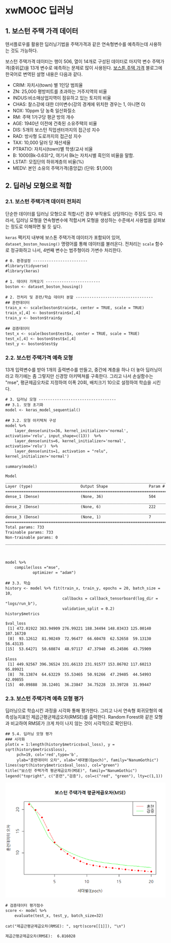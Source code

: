 # xwMOOC 딥러닝




## 1. 보스턴 주택 가격 데이터

텐서플로우를 활용한 딥러닝기법을 주택가격과 같은 연속형변수를 예측하는데 사용하는 것도 가능하다.

보스턴 주택가격 데이터는 행이 506, 열이 14개로 구성된 데이터로 마지막 변수 주택가격(중위값)을 
13개 변수로 예측하는 문제로 많이 사용된다. [보스톤 주택 가격](http://ai-times.tistory.com/431) 블로그에
한국어로 변역된 설명 내용은 다음과 같다.

- CRIM: 자치시(town) 별 1인당 범죄율
- ZN: 25,000 평방피트를 초과하는 거주지역의 비율
- INDUS:비소매상업지역이 점유하고 있는 토지의 비율
- CHAS: 찰스강에 대한 더미변수(강의 경계에 위치한 경우는 1, 아니면 0)
- NOX: 10ppm 당 농축 일산화질소
- RM: 주택 1가구당 평균 방의 개수
- AGE: 1940년 이전에 건축된 소유주택의 비율
- DIS: 5개의 보스턴 직업센터까지의 접근성 지수
- RAD: 방사형 도로까지의 접근성 지수
- TAX: 10,000 달러 당 재산세율
- PTRATIO: 자치시(town)별 학생/교사 비율
- B: 1000(Bk-0.63)^2, 여기서 Bk는 자치시별 흑인의 비율을 말함.
- LSTAT: 모집단의 하위계층의 비율(%)
- MEDV: 본인 소유의 주택가격(중앙값) (단위: $1,000)

## 2. 딥러닝 모형으로 적합

### 2.1. 보스턴 주택가격 데이터 전처리

단순한 데이터를 딥러닝 모형으로 적합시킨 경우 부작용도 상당하다는 주장도 있다. 
따라서, 딥러닝 모형을 연속형변수에 적합시켜 모형을 생성하는 수준에서 사용법을 살펴보는 정도로 이해하면 될 듯 싶다.

`keras` 팩키지 내부에 보스톤 주택가격 데이터가 포함되어 있어, 
`dataset_boston_housing()` 명령어를 통해 데이터를 불러온다. 
전처리는 `scale` 함수로 정규화하고 나서, 4번째 변수는 범주형이라 가변수 처리한다.


~~~{.r}
# 0. 환경설정 ------------------------
#library(tidyverse)
#library(keras)

# 1. 데이터 가져오기 ------------------------
boston <- dataset_boston_housing()

# 2. 전처리 및 훈련/학습 데이터 분할 ----------------------------------
## 훈련데이터
train_x <- scale(boston$train$x, center = TRUE, scale = TRUE)
train_x[,4] <- boston$train$x[,4]
train_y <- boston$train$y

## 검증데이터
test_x <- scale(boston$test$x, center = TRUE, scale = TRUE)
test_x[,4] <- boston$test$x[,4]
test_y <- boston$test$y
~~~

### 2.2. 보스턴 주택가격 예측 모형

13개 입력변수를 받아 1개의 출력변수를 만들고, 중간에 계층을 하나 더 놓아 딥러닝이라고 하기에는 좀 그렇지만
신경망 아키텍쳐를 구축한다. 그리고 나서 손실함수는 "mse", 평균제곱오차로 지정하여 이폭 20회, 배치크기 10으로 설정하여
학습을 시킨다.


~~~{.r}
# 3. 딥러닝 모형 ----------------------------------
## 3.1. 모형 초기화
model <- keras_model_sequential()

## 3.2. 모형 아키텍쳐 구성
model %>% 
    layer_dense(units=36, kernel_initializer='normal', activation='relu', input_shape=c(13))  %>%
    layer_dense(units=6, kernel_initializer='normal', activation='relu')  %>%
    layer_dense(units=1, activation = "relu", kernel_initializer='normal') 

summary(model)
~~~



~~~{.output}
Model
___________________________________________________________________________
Layer (type)                     Output Shape                  Param #     
===========================================================================
dense_1 (Dense)                  (None, 36)                    504         
___________________________________________________________________________
dense_2 (Dense)                  (None, 6)                     222         
___________________________________________________________________________
dense_3 (Dense)                  (None, 1)                     7           
===========================================================================
Total params: 733
Trainable params: 733
Non-trainable params: 0
___________________________________________________________________________

 

~~~



~~~{.r}
model %>%
    compile(loss ="mse",
            optimizer = "adam")

## 3.3. 학습
history <- model %>% fit(train_x, train_y, epochs = 20, batch_size = 10,
                         callbacks = callback_tensorboard(log_dir = "logs/run_b"),
                         validation_split = 0.2) 
history$metrics
~~~



~~~{.output}
$val_loss
 [1] 472.01922 383.94909 276.99221 188.34494 148.03433 125.00140 107.16720
 [8]  93.12612  81.90249  72.96477  66.60478  62.52658  59.13130  56.43135
[15]  53.64271  50.60874  48.97117  47.37940  45.24506  43.75909

$loss
 [1] 449.92567 396.36524 331.66133 231.91577 153.86702 117.60213  95.89921
 [8]  78.13874  64.63229  55.53465  50.91266  47.29405  44.54993  42.09855
[15]  40.09888  38.12401  36.23847  34.75228  33.39728  31.99447

~~~

### 2.3. 보스턴 주택가격 예측 모형 평가

딥러닝으로 학습시킨 과정을 시각화 통해 평가한다. 그리고 나서 연속형 회귀모형의 예측성능지표인
제곱근평균제곱오차(RMSE)를 출력한다. Random Forest와 같은 모형과 비교하여 RMSE가 크게 차이 나지 않는 것이
시각적으로 확인된다.


~~~{.r}
## 5.4. 딥러닝 모형 평가
### 시각화
plot(x = 1:length(history$metrics$val_loss), y = sqrt(history$metrics$loss),
     pch=19, col='red',type='b',
     ylab="훈련데이터 오차", xlab="세대별(Epoch)", family="NanumGothic")
lines(sqrt(history$metrics$val_loss), col="green")
title("보스턴 주택가격 평균제곱오차(MSE)", family="NanumGothic")
legend("topright", c("훈련","검증"), col=c("red", "green"), lty=c(1,1))
~~~

<img src="fig/boston-housing-deep-learning-evaluation-1.png" style="display: block; margin: auto;" />

~~~{.r}
# 검증데이터 평가점수
score <- model %>% 
    evaluate(test_x, test_y, batch_size=32)

cat("제곱근평균제곱오차(RMSE): ", sqrt(score[[1]]), "\n")
~~~



~~~{.output}
제곱근평균제곱오차(RMSE):  6.816028 

~~~




